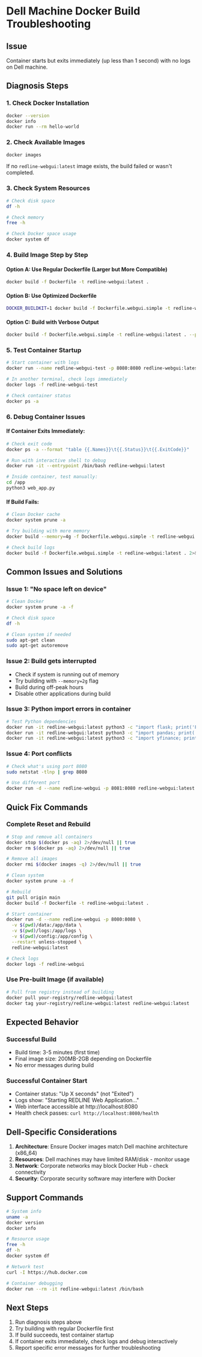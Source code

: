 # Dell Machine Docker Build Troubleshooting

## Issue
Container starts but exits immediately (up less than 1 second) with no logs on Dell machine.

## Diagnosis Steps

### 1. Check Docker Installation
```bash
docker --version
docker info
docker run --rm hello-world
```

### 2. Check Available Images
```bash
docker images
```
If no `redline-webgui:latest` image exists, the build failed or wasn't completed.

### 3. Check System Resources
```bash
# Check disk space
df -h

# Check memory
free -h

# Check Docker space usage
docker system df
```

### 4. Build Image Step by Step

#### Option A: Use Regular Dockerfile (Larger but More Compatible)
```bash
docker build -f Dockerfile -t redline-webgui:latest .
```

#### Option B: Use Optimized Dockerfile
```bash
DOCKER_BUILDKIT=1 docker build -f Dockerfile.webgui.simple -t redline-webgui:latest .
```

#### Option C: Build with Verbose Output
```bash
docker build -f Dockerfile.webgui.simple -t redline-webgui:latest . --progress=plain --no-cache
```

### 5. Test Container Startup
```bash
# Start container with logs
docker run --name redline-webgui-test -p 8080:8080 redline-webgui:latest

# In another terminal, check logs immediately
docker logs -f redline-webgui-test

# Check container status
docker ps -a
```

### 6. Debug Container Issues

#### If Container Exits Immediately:
```bash
# Check exit code
docker ps -a --format "table {{.Names}}\t{{.Status}}\t{{.ExitCode}}"

# Run with interactive shell to debug
docker run -it --entrypoint /bin/bash redline-webgui:latest

# Inside container, test manually:
cd /app
python3 web_app.py
```

#### If Build Fails:
```bash
# Clean Docker cache
docker system prune -a

# Try building with more memory
docker build --memory=4g -f Dockerfile.webgui.simple -t redline-webgui:latest .

# Check build logs
docker build -f Dockerfile.webgui.simple -t redline-webgui:latest . 2>&1 | tee build.log
```

## Common Issues and Solutions

### Issue 1: "No space left on device"
```bash
# Clean Docker
docker system prune -a -f

# Check disk space
df -h

# Clean system if needed
sudo apt-get clean
sudo apt-get autoremove
```

### Issue 2: Build gets interrupted
- Check if system is running out of memory
- Try building with `--memory=2g` flag
- Build during off-peak hours
- Disable other applications during build

### Issue 3: Python import errors in container
```bash
# Test Python dependencies
docker run -it redline-webgui:latest python3 -c "import flask; print('Flask OK')"
docker run -it redline-webgui:latest python3 -c "import pandas; print('Pandas OK')"
docker run -it redline-webgui:latest python3 -c "import yfinance; print('yfinance OK')"
```

### Issue 4: Port conflicts
```bash
# Check what's using port 8080
sudo netstat -tlnp | grep 8080

# Use different port
docker run -d --name redline-webgui -p 8081:8080 redline-webgui:latest
```

## Quick Fix Commands

### Complete Reset and Rebuild
```bash
# Stop and remove all containers
docker stop $(docker ps -aq) 2>/dev/null || true
docker rm $(docker ps -aq) 2>/dev/null || true

# Remove all images
docker rmi $(docker images -q) 2>/dev/null || true

# Clean system
docker system prune -a -f

# Rebuild
git pull origin main
docker build -f Dockerfile -t redline-webgui:latest .

# Start container
docker run -d --name redline-webgui -p 8080:8080 \
  -v $(pwd)/data:/app/data \
  -v $(pwd)/logs:/app/logs \
  -v $(pwd)/config:/app/config \
  --restart unless-stopped \
  redline-webgui:latest

# Check logs
docker logs -f redline-webgui
```

### Use Pre-built Image (if available)
```bash
# Pull from registry instead of building
docker pull your-registry/redline-webgui:latest
docker tag your-registry/redline-webgui:latest redline-webgui:latest
```

## Expected Behavior

### Successful Build
- Build time: 3-5 minutes (first time)
- Final image size: 200MB-2GB depending on Dockerfile
- No error messages during build

### Successful Container Start
- Container status: "Up X seconds" (not "Exited")
- Logs show: "Starting REDLINE Web Application..."
- Web interface accessible at http://localhost:8080
- Health check passes: `curl http://localhost:8080/health`

## Dell-Specific Considerations

1. **Architecture**: Ensure Docker images match Dell machine architecture (x86_64)
2. **Resources**: Dell machines may have limited RAM/disk - monitor usage
3. **Network**: Corporate networks may block Docker Hub - check connectivity
4. **Security**: Corporate security software may interfere with Docker

## Support Commands

```bash
# System info
uname -a
docker version
docker info

# Resource usage
free -h
df -h
docker system df

# Network test
curl -I https://hub.docker.com

# Container debugging
docker run --rm -it redline-webgui:latest /bin/bash
```

## Next Steps

1. Run diagnosis steps above
2. Try building with regular Dockerfile first
3. If build succeeds, test container startup
4. If container exits immediately, check logs and debug interactively
5. Report specific error messages for further troubleshooting
